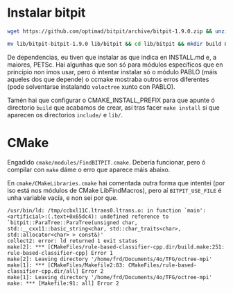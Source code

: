 # Instalar bitpit

```bash
wget https://github.com/optimad/bitpit/archive/bitpit-1.9.0.zip && unzip bitpit-1.9.0.zip -d ./lib && rm bitpit-1.9.0.zip

mv lib/bitpit-bitpit-1.9.0 lib/bitpit && cd lib/bitpit && mkdir build && cd build && ccmake ..
```

De dependencias, eu tiven que instalar as que indica en INSTALL.md e, a maiores, PETSc. Hai algunhas que son só para módulos específicos que en principio non imos usar, pero ó intentar instalar só o módulo PABLO (máis aqueles dos que depende) o ccmake mostraba outros erros diferentes (pode solventarse instalando `voloctree` xunto con PABLO).

Tamén hai que configurar o CMAKE_INSTALL_PREFIX para que apunte ó directorio `build` que acabamos de crear, así tras facer `make install` si que aparecen os directorios `include/` e `lib/`.

# CMake

Engadido `cmake/modules/FindBITPIT.cmake`. Debería funcionar, pero ó compilar con `make` dáme o erro que aparece máis abaixo.

En `cmake/CMakeLibraries.cmake` hai comentada outra forma que intentei (por iso está nos módulos de CMake LibFindMacros), pero aí `BITPIT_USE_FILE` é unha variable vacía, e non sei por que.

```
/usr/bin/ld: /tmp/ccbxl11C.ltrans0.ltrans.o: in function `main':
<artificial>:(.text+0x65dc4): undefined reference to `bitpit::ParaTree::ParaTree(unsigned char, std::__cxx11::basic_string<char, std::char_traits<char>, std::allocator<char> > const&)'
collect2: error: ld returned 1 exit status
make[2]: *** [CMakeFiles/rule-based-classifier-cpp.dir/build.make:251: rule-based-classifier-cpp] Error 1
make[2]: Leaving directory '/home/frd/Documents/4o/TFG/octree-mpi'
make[1]: *** [CMakeFiles/Makefile2:83: CMakeFiles/rule-based-classifier-cpp.dir/all] Error 2
make[1]: Leaving directory '/home/frd/Documents/4o/TFG/octree-mpi'
make: *** [Makefile:91: all] Error 2
```
